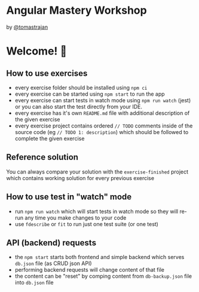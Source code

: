 # Angular Mastery Workshop

by [@tomastrajan](https://twitter.com/tomastrajan)

# Welcome! 🤗

## How to use exercises

- every exercise folder should be installed using `npm ci`
- every exercise can be started using `npm start` to run the app
- every exercise can start tests in watch mode using `npm run watch` (jest) or you can also start the test directly from your IDE.
- every exercise has it's own `README.md` file with additional description of the given exercise
- every exercise project contains ordered `// TODO` comments inside of the source code (eg `// TODO 1: description`) which should be followed to complete the given exercise


## Reference solution
You can always compare your solution with the `exercise-finished` project which contains
working solution for every previous exercise


## How to use test in "watch" mode

- run `npm run watch` which will start tests in watch mode so they will re-run any time you make changes to your code
- use `fdescribe` or `fit` to run just one test suite (or one test)


## API (backend) requests

- the `npm start` starts both frontend and simple backend which serves `db.json` file (as CRUD json API)
- performing backend requests will change content of that file
- the content can be "reset" by comping content from `db-backup.json` file into `db.json` file
